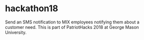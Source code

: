 # hackathon18
Send an SMS notification to MIX employees notifying them about a customer need. This is part of PatriotHacks 2018 at George Mason University. 
